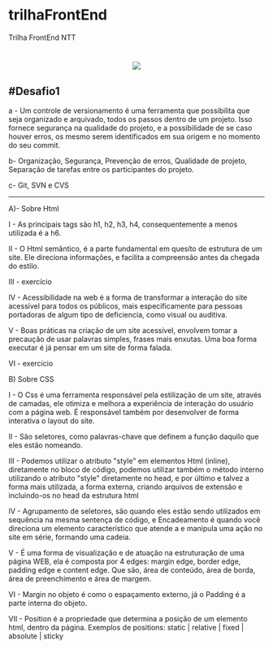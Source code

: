 # trilhaFrontEnd
 Trilha FrontEnd NTT
</h1>
<h1 align="center">
<img src="http://connectcomdigital.com.br/wp-content/uploads/2016/04/Desafio1-300x131.png">
</h1>

<h2>
#Desafio1
</h2>

a - Um controle de versionamento é uma ferramenta que possibilita que seja organizado e arquivado, todos os passos 
dentro de um projeto. Isso fornece segurança na qualidade do projeto, e a possibilidade de se caso houver erros, 
os mesmo serem identificados em sua origem e no momento do seu commit.


b- Organização, Segurança, Prevenção de erros, Qualidade de projeto, Separação de tarefas entre os participantes do projeto.

c- Git, SVN e CVS


____________________________________________


A)- Sobre Html

I - As principais tags são h1, h2, h3, h4, consequentemente a menos utilizada é a h6.

II - O Html semântico, é a parte fundamental em quesíto de estrutura de um site. Ele direciona informações, 
e facilita a compreensão antes da chegada do estilo.

III - exercício

IV - Acessibilidade na web é a forma de transformar a interação do site acessível para todos os públicos, mais especificamente
para pessoas portadoras de algum tipo de deficiencia, como visual ou auditiva.

V - Boas práticas na criação de um site acessível, envolvem tomar a precaução de usar palavras simples, frases mais enxutas. 
Uma boa forma executar é já pensar em um site de forma falada.

VI - exercício


B) Sobre CSS

I - O Css é uma ferramenta responsável pela estilização de um site, através de camadas, ele otimiza e melhora a experiência
de interação do usuário com a página web. É responsável também por desenvolver de forma interativa o layout do site.

II - São seletores, como palavras-chave que definem a função daquilo que eles estão nomeando.

III - Podemos utilizar o atributo "style" em elementos Html (inline), diretamente no bloco de código, podemos utilizar também o método
interno utilizando o atributo "style" diretamente no head, e por último e talvez a forma mais utilizada, a forma externa, criando 
arquivos de extensão e incluindo-os no head da estrutura html

IV - Agrupamento de seletores, são quando eles estão sendo utilizados em sequência na mesma sentença de código, e Encadeamento é
quando você direciona um elemento característico que atende a e manipula uma ação no site em série, formando uma cadeia.

V - É uma forma de visualização e de atuação na estruturação de uma página WEB, ela é composta por 4 edges: margin edge, 
border edge, padding edge e content edge.
Que são, área de conteúdo, área de borda, área de preenchimento e área de margem.

VI - Margin no objeto é como o espaçamento externo, já o Padding é a parte interna do objeto.

VII - Position é a propriedade que determina a posição de um elemento html, dentro da página. 
Exemplos de positions: static | relative | fixed | absolute | sticky
